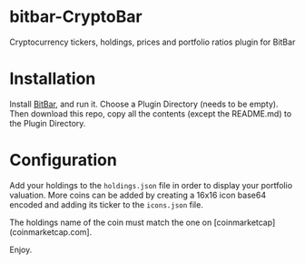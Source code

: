 # bitbar-CryptoBar
Cryptocurrency tickers, holdings, prices and portfolio ratios plugin for BitBar

# Installation
Install [BitBar](https://getbitbar.com/), and run it. Choose a Plugin Directory (needs to be empty). 
Then download this repo, copy all the contents (except the README.md) to the Plugin Directory.

# Configuration
Add your holdings to the `holdings.json` file in order to display your portfolio valuation. More coins can be added
by creating a 16x16 icon base64 encoded and adding its ticker to the `icons.json` file.

The holdings name of the coin must match the one on [coinmarketcap](coinmarketcap.com].

Enjoy.

